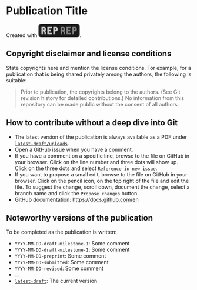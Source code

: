 # Publication Title

Created with [![Reproducible Reporting](https://raw.githubusercontent.com/reproducible-reporting/.github/main/profile/logo.svg)](https://github.com/reproducible-reporting).

## Copyright disclaimer and license conditions

State copyrights here and mention the license conditions.
For example, for a publication that is being shared privately among the authors,
the following is suitable:

> Prior to publication, the copyrights belong to the authors.
> (See Git revision history for detailed contributions.)
> No information from this repository can be made public without the consent of all authors.


## How to contribute without a deep dive into Git

- The latest version of the publication is always available as a PDF under
  [`latest-draft/uploads`](latest-draft/uploads).
- Open a GitHub issue when you have a comment.
- If you have a comment on a specific line, browse to the file on GitHub in your browser.
  Click on the line number and three dots will show up.
  Click on the three dots and select `Reference in new issue`.
- If you want to propose a small edit, browse to the file on GitHub in your browser.
  Click on the pencil icon, on the top right of the file and edit the file.
  To suggest the change, scroll down, document the change, select a branch
  name and click the `Propose changes` button.
- GitHub documentation: https://docs.github.com/en


## Noteworthy versions of the publication

To be completed as the publication is written:

- `YYYY-MM-DD-draft-milestone-1`: Some comment
- `YYYY-MM-DD-draft-milestone-1`: Some comment
- `YYYY-MM-DD-preprint`:  Some comment
- `YYYY-MM-DD-submitted`:  Some comment
- `YYYY-MM-DD-revised`:  Some comment
- ...
- [`latest-draft`](latest-draft/): The current version
